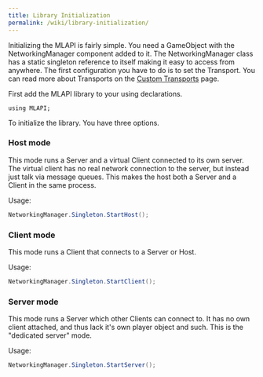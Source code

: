 ```yaml
---
title: Library Initialization
permalink: /wiki/library-initialization/
---
```


Initializing the MLAPI is fairly simple. You need a GameObject with the NetworkingManager component added to it. The NetworkingManager class has a static singleton reference to itself making it easy to access from anywhere. The first configuration you have to do is to set the Transport. You can read more about Transports on the [Custom Transports](/wiki/custom-transports/) page. 

First add the MLAPI library to your using declarations.
```
using MLAPI;
```

To initialize the library. You have three options.

### Host mode

This mode runs a Server and a virtual Client connected to its own server. The virtual client has no real network connection to the server, but instead just talk via message queues. This makes the host both a Server and a Client in the same process.

Usage:
```csharp
NetworkingManager.Singleton.StartHost();
```


### Client mode

This mode runs a Client that connects to a Server or Host.

Usage:
```csharp
NetworkingManager.Singleton.StartClient();
```

### Server mode

This mode runs a Server which other Clients can connect to. It has no own client attached, and thus lack it's own player object and such. This is the "dedicated server" mode.

Usage:
```csharp
NetworkingManager.Singleton.StartServer();
```

